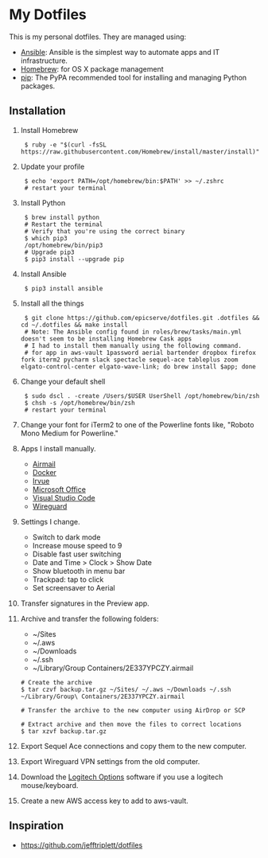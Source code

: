 My Dotfiles
===========

This is my personal dotfiles. They are managed using:

- [Ansible][1]: Ansible is the simplest way to automate apps and IT infrastructure.
- [Homebrew][3]: for OS X package management
- [pip][4]: The PyPA recommended tool for installing and managing Python packages.

Installation
------------

1. Install Homebrew

        $ ruby -e "$(curl -fsSL https://raw.githubusercontent.com/Homebrew/install/master/install)"

2. Update your profile

        $ echo 'export PATH=/opt/homebrew/bin:$PATH' >> ~/.zshrc
        # restart your terminal

3. Install Python

        $ brew install python
        # Restart the terminal
        # Verify that you're using the correct binary
        $ which pip3
        /opt/homebrew/bin/pip3
        # Upgrade pip3
        $ pip3 install --upgrade pip

4. Install Ansible

        $ pip3 install ansible

5. Install all the things

        $ git clone https://github.com/epicserve/dotfiles.git .dotfiles && cd ~/.dotfiles && make install
        # Note: The Ansible config found in roles/brew/tasks/main.yml doesn't seem to be installing Homebrew Cask apps
        # I had to install them manually using the following command.
        # for app in aws-vault 1password aerial bartender dropbox firefox fork iterm2 pycharm slack spectacle sequel-ace tableplus zoom elgato-control-center elgato-wave-link; do brew install $app; done

6. Change your default shell

        $ sudo dscl . -create /Users/$USER UserShell /opt/homebrew/bin/zsh
        $ chsh -s /opt/homebrew/bin/zsh
        # restart your terminal

7. Change your font for iTerm2 to one of the Powerline fonts like, "Roboto Mono Medium for Powerline."

8. Apps I install manually.

   - [Airmail](https://apps.apple.com/us/app/airmail-4/id918858936?mt=12)
   - [Docker](https://download.docker.com/mac/stable/Docker.dmg)
   - [Irvue](https://apps.apple.com/us/app/irvue/id1039633667?mt=12)
   - [Microsoft Office](https://www.office.com/)
   - [Visual Studio Code](https://code.visualstudio.com)
   - [Wireguard](https://itunes.apple.com/us/app/wireguard/id1451685025?ls=1&mt=12)

9. Settings I change.

   - Switch to dark mode
   - Increase mouse speed to 9
   - Disable fast user switching
   - Date and Time > Clock > Show Date
   - Show bluetooth in menu bar
   - Trackpad: tap to click
   - Set screensaver to Aerial
   
 10. Transfer signatures in the Preview app.

 11. Archive and transfer the following folders:
     - ~/Sites
     - ~/.aws
     - ~/Downloads
     - ~/.ssh
     - ~/Library/Group Containers/2E337YPCZY.airmail

     ```
     # Create the archive
     $ tar czvf backup.tar.gz ~/Sites/ ~/.aws ~/Downloads ~/.ssh ~/Library/Group\ Containers/2E337YPCZY.airmail

     # Transfer the archive to the new computer using AirDrop or SCP
     
     # Extract archive and then move the files to correct locations
     $ tar xzvf backup.tar.gz
     ```

12. Export Sequel Ace connections and copy them to the new computer.

13. Export Wireguard VPN settings from the old computer.

14. Download the [Logitech Options](https://www.logitech.com/en-us/product/options) software if you use a logitech mouse/keyboard.

15. Create a new AWS access key to add to aws-vault.

Inspiration
-----------

- https://github.com/jefftriplett/dotfiles


[1]: http://docs.ansible.com/ansible/
[3]: http://brew.sh/
[4]: https://pip.pypa.io/en/latest/
